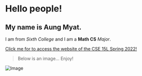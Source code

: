# Hello people!
## My name is **Aung Myat**.

I am from *Sixth College* and I am a **Math CS** *Major*.

[Click me for to access the website of the CSE 15L Spring 2022!](https://sites.google.com/eng.ucsd.edu/cse-15l-spring-2022/home?authuser=0)

> Below is an image... Enjoy!

![Image](http://url/a.png)
